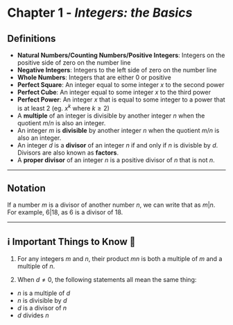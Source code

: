 # Chapter 1 - _Integers: the Basics_

## Definitions

- **Natural Numbers/Counting Numbers/Positive Integers**: Integers on the positive side of zero on the number line
- **Negative Integers**: Integers to the left side of zero on the number line
- **Whole Numbers**: Integers that are either $0$ or positive
- **Perfect Square**: An integer equal to some integer $x$ to the second power
- **Perfect Cube**: An integer equal to some integer $x$ to the third power
- **Perfect Power**: An integer $x$ that is equal to some integer to a power that is at least $2$ (eg. $x^k$ where $k \geq 2$)
- A **multiple** of an integer is divisible by another integer $n$ when the quotient $m / n$ is also an integer.
- An integer $m$ is **divisible** by another integer $n$ when the quotient $m / n$ is also an integer.
- An integer $d$ is a **divisor** of an integer $n$ if and only if $n$ is divisble by $d$. Divisors are also known as **factors**.
- A **proper divisor** of an integer $n$ is a positive divisor of $n$ that is not $n$.

---

## Notation

If a number $m$ is a divisor of another number $n$, we can write that as $m | n$. For example, $6 | 18$, as $6$ is a divisor of $18$.

---

## ℹ️ Important Things to Know 🧠

1. For any integers $m$ and $n$, their product $mn$ is both a multiple of $m$ and a multiple of $n$.

2. When $d \neq 0$, the following statements all mean the same thing:

- $n$ is a multiple of $d$
- $n$ is divisible by $d$
- $d$ is a divisor of $n$
- $d$ divides $n$
